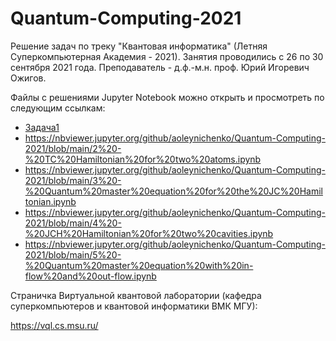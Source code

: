 # Quantum-Computing-2021

Решение задач по треку "Квантовая информатика" (Летняя Суперкомпьютерная Академия - 2021).
Занятия проводились с 26 по 30 сентября 2021 года. Преподаватель - д.ф.-м.н. проф. Юрий Игоревич Ожигов.

Файлы с решениями Jupyter Notebook можно открыть и просмотреть по следующим ссылкам:

- [Задача1](https://nbviewer.jupyter.org/github/aoleynichenko/Quantum-Computing-2021/blob/main/1%20-%20JC%20and%20JC-RWA%20Hamiltonians.ipynb)
- https://nbviewer.jupyter.org/github/aoleynichenko/Quantum-Computing-2021/blob/main/2%20-%20TC%20Hamiltonian%20for%20two%20atoms.ipynb
- https://nbviewer.jupyter.org/github/aoleynichenko/Quantum-Computing-2021/blob/main/3%20-%20Quantum%20master%20equation%20for%20the%20JC%20Hamiltonian.ipynb
- https://nbviewer.jupyter.org/github/aoleynichenko/Quantum-Computing-2021/blob/main/4%20-%20JCH%20Hamiltonian%20for%20two%20cavities.ipynb
- https://nbviewer.jupyter.org/github/aoleynichenko/Quantum-Computing-2021/blob/main/5%20-%20Quantum%20master%20equation%20with%20in-flow%20and%20out-flow.ipynb

Страничка Виртуальной квантовой лаборатории (кафедра суперкомпьютеров и квантовой информатики ВМК МГУ):

https://vql.cs.msu.ru/


